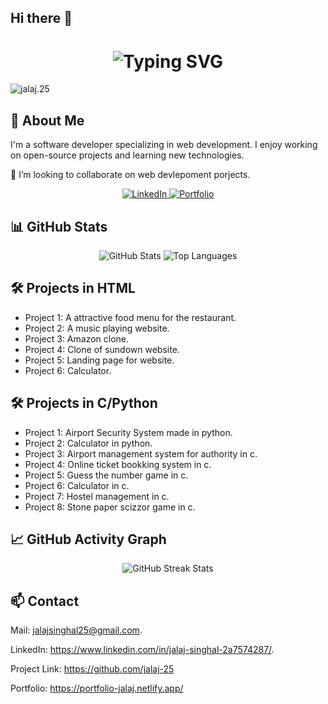 ## Hi there 👋

<!--
**jalaj-25/jalaj-25** is a ✨ _special_ ✨ repository because its `README.md` (this file) appears on your GitHub profile.

Here are some ideas to get you started:

- 🔭 I’m currently working on ...
- 🌱 I’m currently learning ...
- 👯 I’m looking to collaborate on ...
- 🤔 I’m looking for help with ...
- 💬 Ask me about ...
- 😄 Pronouns: ...
- ⚡ Fun fact: ...
-->
<div align="center">
  <h1> 
    <img src="https://readme-typing-svg.herokuapp.com?font=Jetbrains+mono&size=40&duration=3000&color=33FF33&center=true&vCenter=true&width=435&lines=Hey..+I'm+Jalaj;Welcome+to+my+GitHub" alt="Typing SVG"/>
  </h1>
</div>
<p align="left"> <img src="https://komarev.com/ghpvc/?username=milansinghal2004&label=Profile%20views&color=0e75b6&style=flat" alt="jalaj.25" /> </p>

## 🚀 About Me

I'm a software developer specializing in web development. I enjoy working on open-source projects and learning new technologies.

👯 I’m looking to collaborate on web devlepoment porjects.

<div align="center">
  <a href="[https://www.linkedin.com/in/your-linkedin/](https://www.linkedin.com/in/jalaj-singhal-2a7574287/)">
    <img src="https://img.shields.io/badge/LinkedIn-0077B5?style=for-the-badge&logo=linkedin&logoColor=white" alt="LinkedIn"/>
  </a>
  <a href="https://portfolio-jalaj.netlify.app/">
    <img src="https://img.shields.io/badge/Portfolio-000000?style=for-the-badge&logo=github&logoColor=white" alt="Portfolio"/>
  </a>
</div>

## 📊 GitHub Stats

<div align="center">
  <img src="https://github-readme-stats.vercel.app/api?username=jalaj-25&show_icons=true&theme=radical" alt="GitHub Stats"/>
  <img src="https://github-readme-stats.vercel.app/api/top-langs/?username=jalaj-25&layout=compact&theme=radical" alt="Top Languages"/>
</div>

## 🛠️ Projects in HTML
- Project 1: A attractive food menu for the restaurant.
- Project 2: A music playing website.
- Project 3: Amazon clone.
- Project 4: Clone of sundown website.
- Project 5: Landing page for website.
- Project 6: Calculator.

## 🛠️ Projects in C/Python

- Project 1: Airport Security System made in python.
- Project 2: Calculator in python.
- Project 3: Airport management system for authority in c.
- Project 4: Online ticket bookking system in c.
- Project 5: Guess the number game in c.
- Project 6: Calculator in c.
- Project 7: Hostel management in c.
- Project 8: Stone paper scizzor game in c.

## 📈 GitHub Activity Graph

<div align="center">
  <img src="https://github-readme-streak-stats.herokuapp.com/?user=jalaj-25&theme=radical" alt="GitHub Streak Stats"/>
</div>


## 📫 Contact

Mail: jalajsinghal25@gmail.com. 

LinkedIn: https://www.linkedin.com/in/jalaj-singhal-2a7574287/.

Project Link: https://github.com/jalaj-25

Portfolio: https://portfolio-jalaj.netlify.app/
